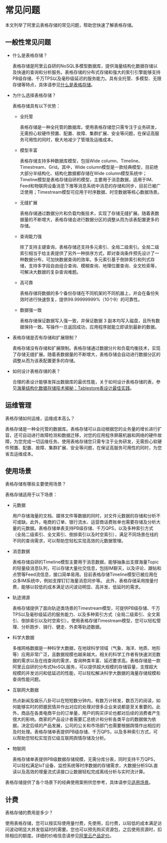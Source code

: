 # 常见问题

本文列举了阿里云表格存储的常见问题，帮助您快速了解表格存储。

## 一般性常见问题

-   什么是表格存储？

    表格存储是阿里云自研的NoSQL多模型数据库，提供海量结构化数据存储以及快速的查询和分析服务。表格存储的分布式存储和强大的索引引擎能够支持PB级存储、千万TPS以及毫秒级延迟的服务能力。具有全托管、多模型、无限存储等特点，具体请参见[什么是表格存储](/cn.zh-CN/产品简介/什么是表格存储.md)。

-   为什么选择表格存储？

    表格存储具有以下优势：

    -   全托管

        表格存储是一种全托管的数据库。使用表格存储您只需专注于业务研发，无需担心软硬件预置、配置、故障、集群扩展、安全等问题，在保证高服务可用性的同时，极大地减少了管理及运维成本。

    -   模型丰富

        表格存储支持多种数据库模型，包括Wide column、Timeline、Timestream、Grid。其中，Wide column模型是一款经典模型，目前绝大部分半结构化、结构化数据都存储在Wide column模型系统中；Timeline模型是表格存储自研的模型，主要用于消息数据，适用于IM、Feed和物联网设备消息下推等消息系统中消息的存储和同步，目前已被广泛使用；Timestream模型可应用于时序数据、时空数据等核心数据场景。

    -   无缝扩展

        表格存储通过数据分片和负载均衡技术，实现了存储无缝扩展。随着表数据量的不断增大，表格存储会进行数据分区的调整从而为该表配置更多的存储。

    -   查询能力强

        除了支持主键查询，表格存储还支持多元索引、全局二级索引。全局二级索引相当于给主表提供了另外一种排序方式，即对查询条件预先设计了一种数据分布，可加快数据查询的效率。多元索引基于倒排索引和列式存储，支持多字段自由组合查询、模糊查询、地理位置查询、全文检索等，可解决大数据的复杂查询难题。

    -   高可靠

        表格存储将数据的多个备份存储在不同机架的不同机器上，并会在备份失效时进行快速恢复，提供99.99999999%（10个9）的可靠性。

    -   数据强一致

        表格存储保证数据写入强一致，并保证数据 3 副本均写入磁盘，且所有数据保持一致。写操作一旦返回成功，应用程序就能立即读到最新的数据。

-   表格存储是否有存储和扩展限制？

    表格存储没有存储和扩展限制。表格存储通过数据分片和负载均衡技术，实现了存储无缝扩展。随着表数据量的不断增大，表格存储会自动进行数据分区的调整从而为该表配置更多的存储。

-   如何设计表格存储的表？

    合理的表设计能够发挥出数据库的最优性能，关于如何设计表格存储的表，参见[海量结构化数据存储技术揭秘：Tablestore表设计最佳实践](https://developer.aliyun.com/article/711715)。


## 运维管理

表格存储如何运维，运维成本高么？

表格存储是一种全托管的数据库。表格存储可以自动根据您的业务量的增长进行扩容，还可自动进行故障检测和数据迁移，对您的应用程序屏蔽机器和网络的硬件故障，为您完成一切运维任务。使用表格存储您只需专注于业务研发，无需担心软硬件预置、配置、故障、集群扩展、安全等问题，在保证高服务可用性的同时，为您省去运维成本。

## 使用场景

表格存储有哪些主要使用场景？

表格存储适用于以下场景：

-   元数据

    用户存储海量的文档、媒体文件等数据的同时，对文件元数据的存储和分析不可或缺。此外，电商的订单、银行流水、运营商话费账单也需要存储及分析大量的元数据。表格存储单表支持PB级存储、千万QPS，以及多种索引方式（全局二级索引、全文索引、倒排索引以及时空索引），满足不同场景在线的不同的查询需求，可以帮助您轻松实现高效的元数据管理。

-   消息数据

    表格存储自研的Timeline模型主要用于消息数据，能够抽象出支撑海量Topic的轻量级消息队列，可以存储大量社交信息，包括IM聊天，以及评论、跟帖和点赞等Feed流信息，接口简单易用。目前表格存储Timeline模型已被应用在众多IM系统中，例如支撑钉钉海量消息同步等。 此外，表格存储采用按量付费，能够以较低的成本满足访问波动明显、高并发、低延时的需求。

-   轨迹溯源

    表格存储提供了面向轨迹类场景的Timestream模型，可提供PB级存储、千万TPS以及毫秒级延迟的服务能力、以及多种索引方式（全局二级索引、全文索引、倒排索引以及时空索引）。使用表格存储Timestream模型，您可以轻松管理、分析跑步、骑行、健走、外卖等轨迹数据。

-   科学大数据

    多维网格数据是一种科学大数据，在地球科学领域（气象、海洋、地质、地形等）应用非常广泛，且数据规模也越来越大。相关的科学工作者有快速浏览数据的需求以及在线查询的需求，查询种类丰富、延迟要求高。表格存储是一款阿里云自研的分布式NoSQL服务，可以提供超大规模的存储容量，支撑超大规模的并发访问和低延迟的性能，可以轻松解决科学大数据的海量存储规模和查询性能问题。

-   互联网大数据

    热点新闻及娱乐八卦可以在短短数分钟内，有数万计转发，数百万的阅读，如何能够实时的把握民情并作出对应的处理对很多企业来说都是至关重要的。此外，商品在各类电商平台的订单量，用户的购买评论也都对后续的消费者产生很大的影响。商家的产品设计者需要汇总统计和分析各类平台的数据做为依据，决定后续的产品发展，公司的公关和市场部门也需要根据舆情作出相应的及时处理。表格存储单表提供PB级存储、千万QPS，以及多种索引方式，可以帮助您轻松实现百亿级互联网舆情存储及分析。

-   物联网

    表格存储单表提供PB级数据存储规模，无需分库分表，同时支持千万QPS，可以轻松满足IoT设备、监控系统等时序数据的存储需求，大数据分析SQL直读以及高效的增量流式读接口让数据轻松完成离线分析与实时流计算。


表格存储提供了各个场景下的经典使用案例供您参考，具体请参见[适用场景](/cn.zh-CN/产品简介/适用场景.md)。

## 计费

表格存储的费用是多少？

使用表格存储，您可以按实际使用量付费，先使用，后付费，以较低的成本满足访问波动明显大并发低延时的需要。您也可以预先购买资源包，之后使用资源时，扣除相应的额度。详细的价格信息请参见[阿里云产品定价](https://www.aliyun.com/price/product?spm=a2c4g.11186623.2.9.12a77b2d4PYU8j#/ots/detail)。

